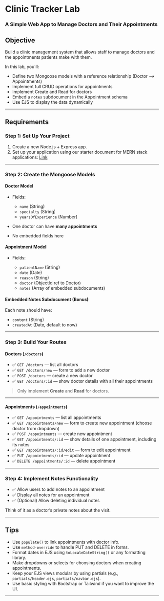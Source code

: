 # **Clinic Tracker Lab**

### A Simple Web App to Manage Doctors and Their Appointments

## Objective

Build a clinic management system that allows staff to manage doctors and the appointments patients make with them.

In this lab, you'll:

* Define two Mongoose models with a reference relationship (Doctor ⟶ Appointments)
* Implement full CRUD operations for appointments
* Implement Create and Read for doctors
* Embed a `notes` subdocument in the Appointment schema
* Use EJS to display the data dynamically

---

## Requirements

### Step 1: Set Up Your Project

1. Create a new Node.js + Express app.
2. Set up your application using our starter document for MERN stack applications: [Link](https://docs.google.com/document/d/1czHoq4TQl0Ww6uAZqEA5kuc3owU5chLGUIvBcHDCFWs/edit?usp=sharing)

---

### Step 2: Create the Mongoose Models

#### Doctor Model

* Fields:

  * `name` (String)
  * `specialty` (String)
  * `yearsOfExperience` (Number)
* One doctor can have **many appointments**
* No embedded fields here

#### Appointment Model

* Fields:

  * `patientName` (String)
  * `date` (Date)
  * `reason` (String)
  * `doctor` (ObjectId ref to Doctor)
  * `notes` (Array of embedded subdocuments)

#### Embedded Notes Subdocument (Bonus)

Each note should have:

* `content` (String)
* `createdAt` (Date, default to now)

---

### Step 3: Build Your Routes

#### Doctors (`/doctors`)

* ✅ `GET /doctors` — list all doctors
* ✅ `GET /doctors/new` — form to add a new doctor
* ✅ `POST /doctors` — create a new doctor
* ✅ `GET /doctors/:id` — show doctor details with all their appointments

> Only implement **Create** and **Read** for doctors.

---

#### Appointments (`/appointments`)

* ✅ `GET /appointments` — list all appointments
* ✅ `GET /appointments/new` — form to create new appointment (choose doctor from dropdown)
* ✅ `POST /appointments` — create new appointment
* ✅ `GET /appointments/:id` — show details of one appointment, including its notes
* ✅ `GET /appointments/:id/edit` — form to edit appointment
* ✅ `PUT /appointments/:id` — update appointment
* ✅ `DELETE /appointments/:id` — delete appointment

---

### Step 4: Implement Notes Functionality

* ✅ Allow users to add notes to an appointment
* ✅ Display all notes for an appointment
* ✅ (Optional) Allow deleting individual notes

Think of it as a doctor’s private notes about the visit.

---

## Tips

* Use `populate()` to link appointments with doctor info.
* Use `method-override` to handle PUT and DELETE in forms.
* Format dates in EJS using `toLocaleDateString()` or any formatting library.
* Make dropdowns or selects for choosing doctors when creating appointments.
* Keep your EJS views modular by using partials (e.g., `partials/header.ejs`, `partials/navbar.ejs`).
* Use basic styling with Bootstrap or Tailwind if you want to improve the UI.

---
